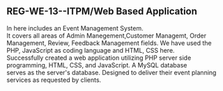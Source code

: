 ## REG-WE-13--ITPM/Web Based Application

In here includes an Event Management System.  
It covers all areas of Admin Manegement,Customer Managemt, Order Management, Review, Feedback
Management fields. 
We have used the PHP, JavaScript as coding language and HTML, CSS here.  
Successfully created a web application utilizing PHP server side programming, HTML, CSS, and JavaScript. A MySQL database  
serves as the server's database. Designed to deliver their event planning services as requested by clients. 

